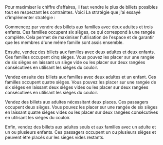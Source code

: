 Pour maximiser le chiffre d'affaires, il faut vendre le plus de billets possibles tout en respectant les contraintes. 
Voici La stratégie que j'ai essayé d'implémenter stratégie  :

Commencez par vendre des billets aux familles avec deux adultes et trois enfants. 
Ces familles occupent six sièges, ce qui correspond à une rangée complète. Cela permet de maximiser l'utilisation de l'espace et de garantir que les membres d'une même famille sont assis ensemble.

Ensuite, vendez des billets aux familles avec deux adultes et deux enfants. 
Ces familles occupent cinq sièges. Vous pouvez les placer sur une rangée de six sièges en laissant un siège vide ou les placer sur deux rangées consécutives en utilisant les sièges du couloir.

Vendez ensuite des billets aux familles avec deux adultes et un enfant. 
Ces familles occupent quatre sièges. Vous pouvez les placer sur une rangée de six sièges en laissant deux sièges vides ou les placer sur deux rangées consécutives en utilisant les sièges du couloir.

Vendez des billets aux adultes nécessitant deux places. 
Ces passagers occupent deux sièges. Vous pouvez les placer sur une rangée de six sièges en laissant quatre sièges vides ou les placer sur deux rangées consécutives en utilisant les sièges du couloir.

Enfin, vendez des billets aux adultes seuls et aux familles avec un adulte et un ou plusieurs enfants. Ces passagers occupent un ou plusieurs sièges et peuvent être placés sur les sièges vides restants.

